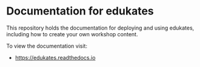 Documentation for edukates
==========================

This repository holds the documentation for deploying and using edukates, including how to create your own workshop content.

To view the documentation visit:

* https://edukates.readthedocs.io
